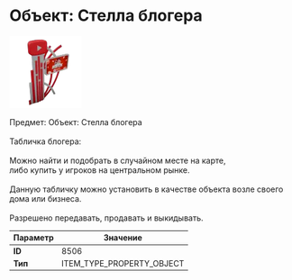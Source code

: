# Объект: Стелла блогера

![Item Image](../img/8506.webp?raw=true)

Предмет: Объект: Стелла блогера<br><br>Табличка блогера: <br><br>Можно найти и подобрать в случайном месте на карте,<br>либо купить у игроков на центральном рынке.<br><br>Данную табличку можно установить в качестве объекта возле своего дома или бизнеса.<br><br>Разрешено передавать, продавать и выкидывать.


| Параметр | Значение |
|----------|----------|
| **ID** | 8506 |
| **Тип** | ITEM_TYPE_PROPERTY_OBJECT |

